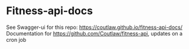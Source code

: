 # Fitness-api-docs
See Swagger-ui for this repo: https://coutlaw.github.io/fitness-api-docs/
Documentation for https://github.com/Coutlaw/fitness-api, updates on a cron job
